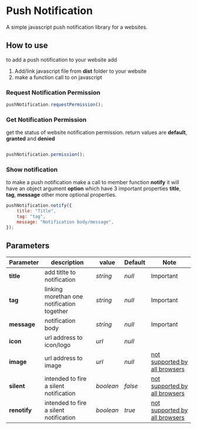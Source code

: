 # Push Notification

A simple javascript push notification library for a websites.

## How to use

to add a push notification to your website add

1. Add/link javascript file from **dist** folder to your website
2. make a function call to on javascript


### Request Notification Permission

```js
pushNotification.requestPermission();
```

### Get Notification Permission
get the status of website notification permission. return values are **default**, **granted** and **denied**

```js

pushNotification.permission();
```

### Show notification

to make a push notification make a call to member function **notify** it will have an object argument **option** which have 3 important properties **title**, **tag**, **message** other more optional properties.

``` js
pushNotification.notify({
    title: "Title",
    tag: "tag",
    message: "Notification body/message",
});
```

## Parameters

| Parameter | description | value | Default | Note|
|----|------|----|----|------ |
|__title__|add titlte to notification | _string_ | _null_|Important|
|**tag**|linking morethan one notification together| _string_ | _null_|Important|
|__message__|notification body| _string_ | _null_|Important|
|__icon__|url address to icon/logo|_url_|_null_||
|**image**|url address to image|_url_|_null_|[not supported by all browsers](https://developer.mozilla.org/en-US/docs/Web/API/Notification/image#browser_compatibility)|
|**silent**|intended to fire a silent notification|_boolean_|_false_|[not supported by all browsers](https://developer.mozilla.org/en-US/docs/Web/API/Notification/silent#browser_compatibility)|
|**renotify**|intended to fire a silent notification|_boolean_|_true_|[not supported by all browsers](https://developer.mozilla.org/en-US/docs/Web/API/Notification/renotify#browser_compatibility)|
